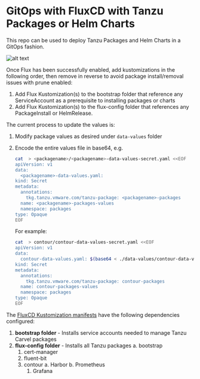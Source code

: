 # GitOps with FluxCD with Tanzu Packages or Helm Charts

This repo can be used to deploy Tanzu Packages and Helm Charts in a GitOps fashion.

![alt text](https://github.com/coreydinkens/tmc-flux-poc/blob/master/images/overview.png)

Once Flux has been successfully enabled, add kustomizations in the following order, then remove in reverse to avoid package install/removal issues with prune enabled:

1. Add Flux Kustomization(s) to the bootstrap folder that reference any ServiceAccount as a prerequisite to installing packages or charts
2. Add Flux Kustomization(s) to the flux-config folder that references any PackageInstall or HelmRelease.

The current process to update the values is:

1. Modify package values as desired under `data-values` folder
2. Encode the entire values file in base64, e.g.

    ```sh
    cat  > <packagename>/<packagename>-data-values-secret.yaml <<EOF
    apiVersion: v1
    data:
      <packagename>-data-values.yaml:
    kind: Secret
    metadata:
      annotations:
        tkg.tanzu.vmware.com/tanzu-package: <packagename>-packages
      name: <packagename>-packages-values
      namespace: packages
    type: Opaque
    EOF
    ```

    For example:

    ```sh
    cat  > contour/contour-data-values-secret.yaml <<EOF
    apiVersion: v1
    data:
      contour-data-values.yaml: $(base64 < ./data-values/contour-data-values.yaml)
    kind: Secret
    metadata:
      annotations:
        tkg.tanzu.vmware.com/tanzu-package: contour-packages
      name: contour-packages-values
      namespace: packages
    type: Opaque
    EOF
    ```

The [FluxCD Kustomization manifests](https://github.com/malston/tmc-flux-homelab/tree/main/bootstrap) have the following dependencies configured:

1. **bootstrap folder** - Installs service accounts needed to manage Tanzu Carvel packages
2. **flux-config folder** - Installs all Tanzu packages
  a. bootstrap
    1. cert-manager
    2. fluent-bit
    3. contour
      a. Harbor
      b. Prometheus
        1. Grafana
